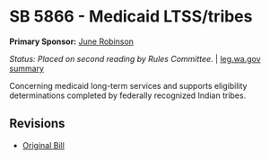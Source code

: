 # SB 5866 - Medicaid LTSS/tribes
**Primary Sponsor:** [June Robinson](/person/leg/june.robinson.md)

*Status: Placed on second reading by Rules Committee.* | [leg.wa.gov summary](https://app.leg.wa.gov/billsummary?BillNumber=5866&Year=2021)

Concerning medicaid long-term services and supports eligibility determinations completed by federally recognized Indian tribes.

## Revisions
* [Original Bill](1/)
